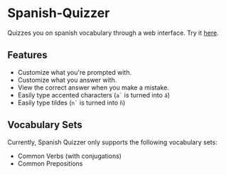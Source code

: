 # Spanish-Quizzer
Quizzes you on spanish vocabulary through a web interface.
Try it [here](https://sites.google.com/view/Spanish-Quizzer).

## Features
- Customize what you're prompted with.
- Customize what you answer with.
- View the correct answer when you make a mistake.
- Easily type accented characters (``` a` ``` is turned into ```á```)
- Easily type tildes (``` n` ``` is turned into ```ñ```)

## Vocabulary Sets
Currently, Spanish Quizzer only supports the following vocabulary sets:
- Common Verbs (with conjugations)
- Common Prepositions